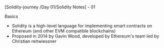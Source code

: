 [Solidity-journey /Day 01/Solidity Notes] - 01 

Basics 

- Solidity is a high-level language for implementing smart contracts on Ethereum (and other EVM compatible blockchains)
- Proposed in 2014 by Gavin Wood, developed by Ethereum's team led by Christian reitwiessner
